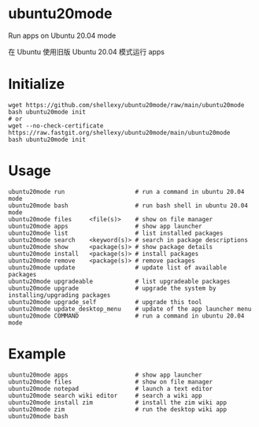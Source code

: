# ubuntu20mode

Run apps on Ubuntu 20.04 mode

在 Ubuntu 使用旧版 Ubuntu 20.04 模式运行 apps

# Initialize

    wget https://github.com/shellexy/ubuntu20mode/raw/main/ubuntu20mode
    bash ubuntu20mode init
    # or
    wget --no-check-certificate https://raw.fastgit.org/shellexy/ubuntu20mode/main/ubuntu20mode
    bash ubuntu20mode init

# Usage

    ubuntu20mode run                    # run a command in ubuntu 20.04 mode
    ubuntu20mode bash                   # run bash shell in ubuntu 20.04 mode
    ubuntu20mode files     <file(s)>    # show on file manager
    ubuntu20mode apps                   # show app launcher
    ubuntu20mode list                   # list installed packages
    ubuntu20mode search    <keyword(s)> # search in package descriptions
    ubuntu20mode show      <package(s)> # show package details
    ubuntu20mode install   <package(s)> # install packages
    ubuntu20mode remove    <package(s)> # remove packages
    ubuntu20mode update                 # update list of available packages
    ubuntu20mode upgradeable            # list upgradeable packages
    ubuntu20mode upgrade                # upgrade the system by installing/upgrading packages
    ubuntu20mode upgrade_self           # upgrade this tool
    ubuntu20mode update_desktop_menu    # update of the app launcher menu
    ubuntu20mode COMMAND                # run a command in ubuntu 20.04 mode


# Example

    ubuntu20mode apps                   # show app launcher
    ubuntu20mode files                  # show on file manager
    ubuntu20mode notepad                # launch a text editor
    ubuntu20mode search wiki editor     # search a wiki app
    ubuntu20mode install zim            # install the zim wiki app
    ubuntu20mode zim                    # run the desktop wiki app
    ubuntu20mode bash
